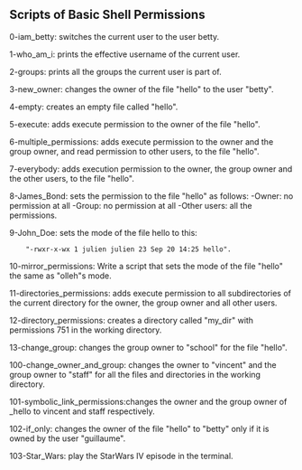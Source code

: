 ## Scripts of Basic Shell Permissions

0-iam_betty: switches the current user to the user betty.

1-who_am_i: prints the effective username of the current user.

2-groups: prints all the groups the current user is part of.

3-new_owner: changes the owner of the file "hello" to the user "betty".

4-empty: creates an empty file called "hello".

5-execute: adds execute permission to the owner of the file "hello".

6-multiple_permissions: adds execute permission to the owner and the group owner, and read permission to other users, to the file "hello".

7-everybody: adds execution permission to the owner, the group owner and the other users, to the file "hello".

8-James_Bond: sets the permission to the file "hello" as follows:
		-Owner: no permission at all
		-Group: no permission at all
		-Other users: all the permissions.

9-John_Doe: sets the mode of the file hello to this:

		"-rwxr-x-wx 1 julien julien 23 Sep 20 14:25 hello".

10-mirror_permissions: Write a script that sets the mode of the file "hello" the same as "olleh"s mode.

11-directories_permissions: adds execute permission to all subdirectories of the current directory for the owner, the group owner and all other users.

12-directory_permissions: creates a directory called "my_dir" with permissions 751 in the working directory.

13-change_group: changes the group owner to "school" for the file "hello".

100-change_owner_and_group: changes the owner to "vincent" and the group owner to "staff" for all the files and directories in the working directory.

101-symbolic_link_permissions:changes the owner and the group owner of _hello to vincent and staff respectively.

102-if_only: changes the owner of the file "hello" to "betty" only if it is owned by the user "guillaume".

103-Star_Wars: play the StarWars IV episode in the terminal.
